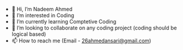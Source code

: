 - 👋 Hi, I’m Nadeem Ahmed
- 👀 I’m interested in Coding
- 🌱 I’m currently learning Comptetive Coding
- 💞️ I’m looking to collaborate on any coding project (coding should be logical based)
- 📫 How to reach me (Email - 26ahmedansari@gmail.com)

<!---
26ahmedansari/26ahmedansari is a ✨ special ✨ repository because its `README.md` (this file) appears on your GitHub profile.
You can click the Preview link to take a look at your changes.
--->
